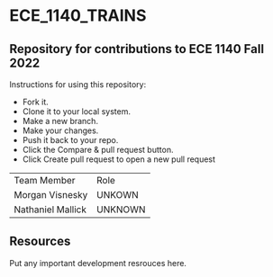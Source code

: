 # ECE_1140_TRAINS
## Repository for contributions to ECE 1140 Fall 2022

Instructions for using this repository:

- Fork it.
- Clone it to your local system.
- Make a new branch.
- Make your changes.
- Push it back to your repo.
- Click the Compare & pull request button.
- Click Create pull request to open a new pull request

|    |    |
|----|----|
| Team Member | Role |
| Morgan Visnesky | UNKOWN |
| Nathaniel Mallick | UNKNOWN |
## Resources
Put any important development resrouces here.
